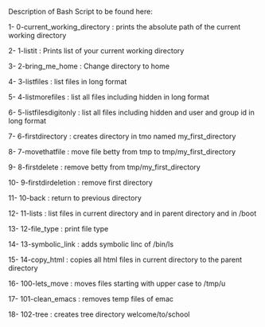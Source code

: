Description of Bash Script to be found here:

1- 0-current_working_directory : prints the absolute path of the current working directory

2- 1-listit : Prints list of your current working directory

3- 2-bring_me_home : Change directory to home

4- 3-listfiles : list files in long format

5- 4-listmorefiles : list all files including hidden in long format

6- 5-listfilesdigitonly : list all files including hidden and user and group id in long format

7- 6-firstdirectory : creates directory in tmo named my_first_directory

8- 7-movethatfile : move file betty from tmp to tmp/my_first_directory

9- 8-firstdelete : remove betty from tmp/my_first_directory

10- 9-firstdirdeletion : remove first directory

11- 10-back : return to previous directory

12- 11-lists : list files in current directory and in parent directory and in /boot

13- 12-file_type : print file type

14- 13-symbolic_link : adds symbolic linc of /bin/ls

15- 14-copy_html : copies all html files in current directory to the parent directory

16- 100-lets_move : moves files starting with upper case to /tmp/u

17- 101-clean_emacs : removes temp files of emac

18- 102-tree : creates tree directory welcome/to/school

